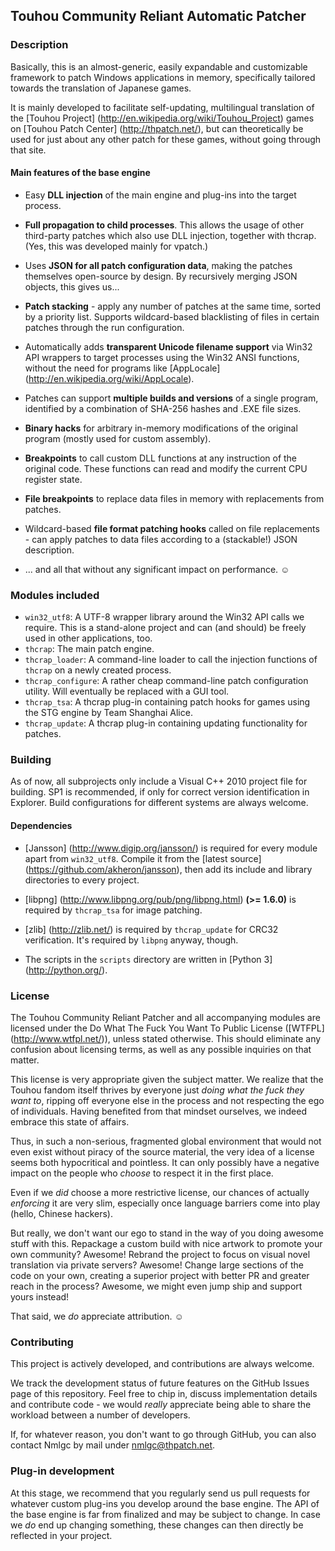 Touhou Community Reliant Automatic Patcher
------------------------------------------

### Description ###

Basically, this is an almost-generic, easily expandable and customizable framework to patch Windows applications in memory, specifically tailored towards the translation of Japanese games.

It is mainly developed to facilitate self-updating, multilingual translation of the [Touhou Project] (http://en.wikipedia.org/wiki/Touhou_Project) games on [Touhou Patch Center] (http://thpatch.net/), but can theoretically be used for just about any other patch for these games, without going through that site.

#### Main features of the base engine #####

* Easy **DLL injection** of the main engine and plug-ins into the target process.

* **Full propagation to child processes**. This allows the usage of other third-party patches which also use DLL injection, together with thcrap. (Yes, this was developed mainly for vpatch.)

* Uses **JSON for all patch configuration data**, making the patches themselves open-source by design. By recursively merging JSON objects, this gives us...

* **Patch stacking** - apply any number of patches at the same time, sorted by a priority list. Supports wildcard-based blacklisting of files in certain patches through the run configuration.

* Automatically adds **transparent Unicode filename support** via Win32 API wrappers to target processes using the Win32 ANSI functions, without the need for programs like [AppLocale] (http://en.wikipedia.org/wiki/AppLocale).

* Patches can support **multiple builds and versions** of a single program, identified by a combination of SHA-256 hashes and .EXE file sizes.

* **Binary hacks** for arbitrary in-memory modifications of the original program (mostly used for custom assembly).

* **Breakpoints** to call custom DLL functions at any instruction of the original code. These functions can read and modify the current CPU register state.

 * **File breakpoints** to replace data files in memory with replacements from patches.

* Wildcard-based **file format patching hooks** called on file replacements - can apply patches to data files according to a (stackable!) JSON description.

* ... and all that without any significant impact on performance. ☺

### Modules included ###

* `win32_utf8`: A UTF-8 wrapper library around the Win32 API calls we require. This is a stand-alone project and can (and should) be freely used in other applications, too.
* `thcrap`: The main patch engine.
* `thcrap_loader`: A command-line loader to call the injection functions of `thcrap` on a newly created process.
* `thcrap_configure`: A rather cheap command-line patch configuration utility. Will eventually be replaced with a GUI tool.
* `thcrap_tsa`: A thcrap plug-in containing patch hooks for games using the STG engine by Team Shanghai Alice.
* `thcrap_update`: A thcrap plug-in containing updating functionality for patches.

### Building ###

As of now, all subprojects only include a Visual C++ 2010 project file for building. SP1 is recommended, if only for correct version identification in Explorer. Build configurations for different systems are always welcome.

#### Dependencies ####

* [Jansson] (http://www.digip.org/jansson/) is required for every module apart from `win32_utf8`. Compile it from the [latest source] (https://github.com/akheron/jansson), then add its include and library directories to every project.

* [libpng] (http://www.libpng.org/pub/png/libpng.html) **(>= 1.6.0)** is required by `thcrap_tsa` for image patching.

* [zlib] (http://zlib.net/) is required by `thcrap_update` for CRC32 verification. It's required by `libpng` anyway, though.

* The scripts in the `scripts` directory are written in [Python 3] (http://python.org/).

### License ###

The Touhou Community Reliant Patcher and all accompanying modules are licensed under the Do What The Fuck You Want To Public License ([WTFPL] (http://www.wtfpl.net/)), unless stated otherwise. This should eliminate any confusion about licensing terms, as well as any possible inquiries on that matter.

This license is very appropriate given the subject matter. We realize that the Touhou fandom itself thrives by everyone just *doing what the fuck they want to*, ripping off everyone else in the process and not respecting the ego of individuals. Having benefited from that mindset ourselves, we indeed embrace this state of affairs.

Thus, in such a non-serious, fragmented global environment that would not even exist without piracy of the source material, the very idea of a license seems both hypocritical and pointless. It can only possibly have a negative impact on the people who *choose* to respect it in the first place.

Even if we *did* choose a more restrictive license, our chances of actually *enforcing* it are very slim, especially once language barriers come into play (hello, Chinese hackers). 

But really, we don't want our ego to stand in the way of you doing awesome stuff with this. Repackage a custom build with nice artwork to promote your own community? Awesome! Rebrand the project to focus on visual novel translation via private servers? Awesome! Change large sections of the code on your own, creating a superior project with better PR and greater reach in the process? Awesome, we might even jump ship and support yours instead!

That said, we *do* appreciate attribution. ☺

### Contributing ###

This project is actively developed, and contributions are always welcome.

We track the development status of future features on the GitHub Issues page of this repository. Feel free to chip in, discuss implementation details and contribute code - we would *really* appreciate being able to share the workload between a number of developers.

If, for whatever reason, you don't want to go through GitHub, you can also contact Nmlgc by mail under nmlgc@thpatch.net.

### Plug-in development ###

At this stage, we recommend that you regularly send us pull requests for whatever custom plug-ins you develop around the base engine. The API of the base engine is far from finalized and may be subject to change. In case we *do* end up changing something, these changes can then directly be reflected in your project.
